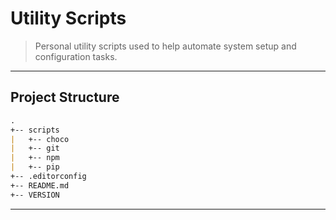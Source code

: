 # Utility Scripts

> Personal utility scripts used to help automate system setup and configuration tasks.

---

## Project Structure

```md
.
+-- scripts
|   +-- choco
|   +-- git
|   +-- npm
|   +-- pip
+-- .editorconfig
+-- README.md
+-- VERSION
```

---
